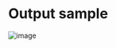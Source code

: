 # Output sample
![image](https://user-images.githubusercontent.com/67074648/222802976-ba0a057e-fe59-4fd8-b90d-301389c1cb76.png)
